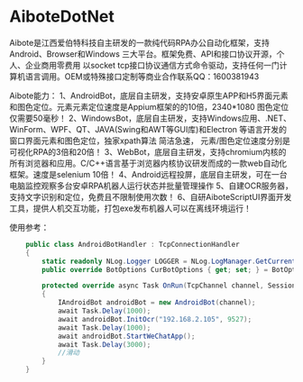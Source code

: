 # AiboteDotNet
Aibote是江西爱伯特科技自主研发的一款纯代码RPA办公自动化框架，支持Android、Browser和Windows 三大平台。框架免费、API和接口协议开源，个人、企业商用零费用 以socket tcp接口协议通信方式命令驱动，支持任何一门计算机语言调用。OEM或特殊接口定制等商业合作联系QQ：1600381943

Aibote能力：
        1、AndroidBot，底层自主研发，支持安卓原生APP和H5界面元素和图色定位。元素元素定位速度是Appium框架的的10倍，2340*1080 图色定位仅需要50毫秒！
        2、WindowsBot，底层自主研发，支持Windows应用、.NET、WinForm、WPF、QT、JAVA(Swing和AWT等GUI库)和Electron 等语言开发的窗口界面元素和图色定位，独家xpath算法 简洁急速，
        元素/图色定位速度分别是可视化RPA的3倍和20倍！
        3、WebBot，底层自主研发，支持chromium内核的所有浏览器和应用。C/C++语言基于浏览器内核协议研发而成的一款web自动化框架。速度是selenium 10倍！
        4、Android远程投屏，底层自主研发，可在一台电脑监控观察多台安卓RPA机器人运行状态并批量管理操作
        5、自建OCR服务器，支持文字识别和定位，免费且不限制使用次数！
        6、自研AiboteScriptUI界面开发工具，提供人机交互功能，打包exe发布机器人可以在离线环境运行！


使用参考：
``` C#
    public class AndroidBotHandler : TcpConnectionHandler
    {
        static readonly NLog.Logger LOGGER = NLog.LogManager.GetCurrentClassLogger();
        public override BotOptions CurBotOptions { get; set; } = BotOptions.AndroidBot;

        protected override async Task OnRun(TcpChannel channel, Session session)
        {
            IAndroidBot androidBot = new AndroidBot(channel);
            await Task.Delay(1000);
            await androidBot.InitOcr("192.168.2.105", 9527);
            await Task.Delay(1000);
            await androidBot.StartWeChatApp();
            await Task.Delay(3000);
            //滑动
        }
    }
```
